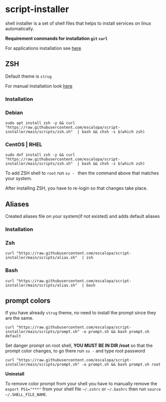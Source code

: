 # script-installer

shell installer is a set of shell files that helps to install services on linux automatically.

**Requirement commands for installation `git` `curl`**

For applications installation see [here](https://github.com/escalopa/script-installer/tree/main/scripts/app)

## ZSH

Default theme is `strug`

For manual installation look [here](https://www.freecodecamp.org/news/jazz-up-your-zsh-terminal-in-seven-steps-a-visual-guide-e81a8fd59a38/)

### **Installation** 
### Debian
```shell
sudo apt install zsh -y && curl "https://raw.githubusercontent.com/escalopa/script-installer/main/scripts/zsh.sh"  | bash && chsh -s $(which zsh)
```
### CentOS | RHEL
```shell
sudo dnf install zsh -y && curl "https://raw.githubusercontent.com/escalopa/script-installer/main/scripts/zsh.sh"  | bash && chsh -s $(which zsh)
```

To add ZSH shell to `root` run `su - ` then the command above that matches your system.

After installing ZSH, you have to re-login so that changes take place.

## Aliases

Created aliases file on your system(if not existed) and adds default aliases

### **Installation**

### Zsh
```shell
curl "https://raw.githubusercontent.com/escalopa/script-installer/main/scripts/alias.sh"  | zsh
```
### Bash
```shell
curl "https://raw.githubusercontent.com/escalopa/script-installer/main/scripts/alias.sh"  | bash
```

## prompt colors

If you have already `strug` theme, no need to install the prompt since they are the same. 
```shell
curl "https://raw.githubusercontent.com/escalopa/script-installer/main/scripts/prompt.sh" -o prompt.sh && bash prompt.sh default
```

Set danger prompt on root shell,
**YOU MUST BE IN DIR /root** so that the prompt color changes, to go there run `su -` and type root password
```shell
curl "https://raw.githubusercontent.com/escalopa/script-installer/main/scripts/prompt.sh" -o prompt.sh && bash prompt.sh root
```

**Uninstall**

To remove color prompt from your shell you have to manually remove the `export PS1="***"` from your shell file `~/.zshrc` or `~/.bashrc`
then run `source ~/.SHELL_FILE_NAME`.
